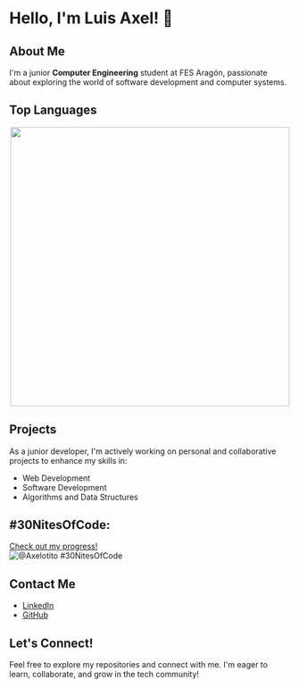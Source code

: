 # Hello, I'm Luis Axel! 👋

## About Me
I'm a junior **Computer Engineering** student at FES Aragón, passionate about exploring the world of software development and computer systems.

## Top Languages
<div align="center">
  <img src="https://github-readme-stats.vercel.app/api/top-langs/?username=Axelotito&layout=compact&theme=radical&bg_color=0c1116&text_color=FFFFFF" width="500px">
</div>

## Projects
As a junior developer, I'm actively working on personal and collaborative projects to enhance my skills in:
- Web Development
- Software Development
- Algorithms and Data Structures

## #30NitesOfCode:
  [Check out my progress!](https://www.codedex.io/@Axelotito/30-nites-of-code)  
  ![@Axelotito #30NitesOfCode](https://www.codedex.io/api/petStatus?user=Axelotito)
 
## Contact Me
- [LinkedIn](https://www.linkedin.com/in/luis-axel-cruz-granados-42ba2530a)
- [GitHub](https://github.com/Axelotito)

## Let's Connect!
Feel free to explore my repositories and connect with me. I'm eager to learn, collaborate, and grow in the tech community!
